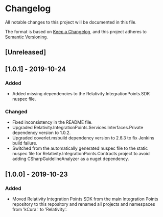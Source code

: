 # Changelog
All notable changes to this project will be documented in this file.

The format is based on [Keep a Changelog](https://keepachangelog.com/en/1.0.0/),
and this project adheres to [Semantic Versioning](https://semver.org/spec/v2.0.0.html).

## [Unreleased]

## [1.0.1] - 2019-10-24
### Added
- Added missing dependencies to the Relativity.IntegrationPoints.SDK nuspec file.

### Changed
- Fixed inconsistency in the README file.
- Upgraded Relativity.IntegrationPoints.Services.Interfaces.Private dependency version to 1.0.2.
- Upgraded coverlet.msbuild dependency version to 2.6.3 to fix Jenkins build failure.
- Switched from the automatically generated nuspec file to the static nuspec file for Relativity.IntegrationPoints.Contracts project to avoid adding CSharpGuidelineAnalyzer as a nuget dependency.

## [1.0.0] - 2019-10-23
### Added
- Moved Relativity Integration Points SDK from the main Integration Points repository to this repository and renamed all projects and namespaces from 'kCura.' to 'Relativity.'.

